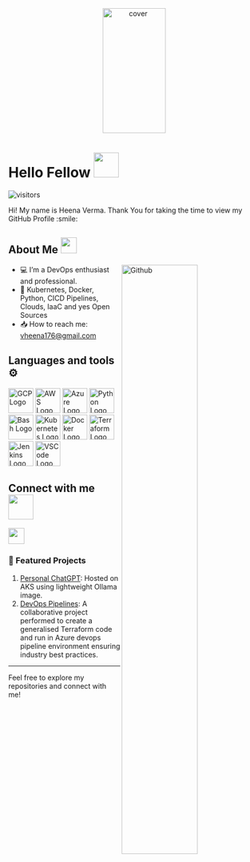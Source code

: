 <div align="center">
<img width="50%" height = "250px" src="https://encrypted-tbn0.gstatic.com/images?q=tbn:ANd9GcQXnIOxH1JHgjxYITUjgfLf6pAJW_l-3afC79vdzg7-yayMd2CmHY2wFd1VbKubHiRTZ6A&usqp=CAU" alt="cover" />
</div>

<h1> Hello Fellow <img src = "https://raw.githubusercontent.com/MartinHeinz/MartinHeinz/master/wave.gif" width = 50px> </h1>
<p align='center'>

![visitors](https://visitor-badge.glitch.me/badge?page_id=Anshuman2121.Anshuman2121)

</p>
<div size='20px'> Hi! My name is Heena Verma. Thank You for taking the time to view my GitHub Profile :smile: 
</div>

<h2> About Me <img src = "https://media2.giphy.com/media/QssGEmpkyEOhBCb7e1/giphy.gif?cid=ecf05e47a0n3gi1bfqntqmob8g9aid1oyj2wr3ds3mg700bl&rid=giphy.gif" width = 32px> </h2>

<img width="55%" align="right" alt="Github" src="https://img.freepik.com/free-vector/postponed-illustration-concept_23-2148497609.jpg?size=626&ext=jpg&ga=GA1.1.2008272138.1726876800&semt=ais_hybrid" />


- 💻 I’m a DevOps enthusiast and professional.
- 💟 Kubernetes, Docker, Python, CICD Pipelines, Clouds, IaaC and yes Open Sources
- 📥 How to reach me: vheena176@gmail.com



 <h2> Languages and tools ⚙️ </h2>
<p>
<img src="https://cdn.worldvectorlogo.com/logos/google-cloud-1.svg" alt="GCP Logo" width="50" height="50"/>
<img src="https://cdn.worldvectorlogo.com/logos/aws-2.svg" alt="AWS Logo" width="50" height="50"/> 
<img src="https://cdn.worldvectorlogo.com/logos/azure-1.svg" alt="Azure Logo" width="50" height="50"/>
<img src="https://cdn.worldvectorlogo.com/logos/python-5.svg" alt="Python Logo" width="50" height="50"/> <img src="https://cdn.worldvectorlogo.com/logos/bash-1.svg" alt="Bash Logo" width="50" height="50"/>
<img src="https://cdn.worldvectorlogo.com/logos/kubernets.svg" alt="Kubernetes Logo" width="50" height="50"/>
<img src="https://cdn.worldvectorlogo.com/logos/docker.svg" alt="Docker Logo" width="50" height="50"/>
<img src="https://cdn.worldvectorlogo.com/logos/terraform-enterprise.svg" alt="Terraform Logo" idth="50" height="50"/> 
<img src="https://cdn.worldvectorlogo.com/logos/jenkins.svg" alt="Jenkins Logo" width="50" height="50"/>
<img src="https://cdn.worldvectorlogo.com/logos/visual-studio-code-1.svg" alt="VSCode Logo" width="50" height="50"/> 
</p>


<h2> Connect with me <img src='https://media.giphy.com/media/UnyKXModRZbJZiJhSW/giphy.gif?cid=ecf05e47op58k874i9g3yungla1kpc91r3ia5jqho8x3k5iw&rid=giphy.gif&ct=s' width="50px"> </h2>
<a href = 'www.linkedin.com/in/heena-verma-a33227315'> <img width = '32px' align= 'center' src="https://cdn.worldvectorlogo.com/logos/linkedin-icon-2.svg"/></a> 


### 🌟 Featured Projects
1. [Personal ChatGPT](https://github.com/heena675/Ollama-K8s-manifests): Hosted on AKS using lightweight Ollama image.
2. [DevOps Pipelines](https://github.com/anu-kumari-24/git-demo): A collaborative project performed to create a generalised Terraform code and run in Azure devops pipeline environment ensuring industry best practices.

---

Feel free to explore my repositories and connect with me!
